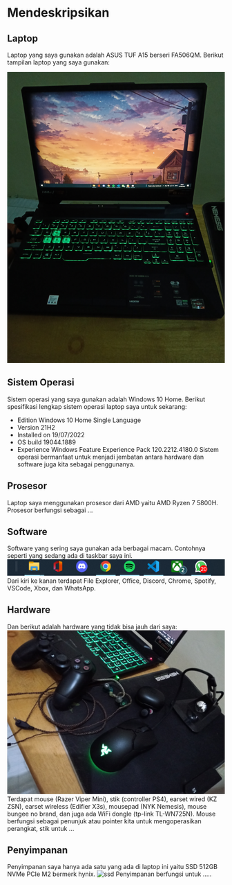 # Mendeskripsikan

## Laptop

Laptop yang saya gunakan adalah ASUS TUF A15 berseri FA506QM. Berikut tampilan laptop yang saya gunakan:

![my laptop](/img/lepii.jpg)

## Sistem Operasi

Sistem operasi yang saya gunakan adalah Windows 10 Home. Berikut spesifikasi lengkap sistem operasi laptop saya untuk sekarang:
- Edition	Windows 10 Home Single Language
- Version	21H2
- Installed on	‎19/‎07/‎2022
- OS build	19044.1889
- Experience	Windows Feature Experience Pack 120.2212.4180.0
Sistem operasi bermanfaat untuk menjadi jembatan antara hardware dan software juga kita sebagai penggunanya.

## Prosesor

Laptop saya menggunakan prosesor dari AMD yaitu AMD Ryzen 7 5800H.
Prosesor berfungsi sebagai ...

## Software

Software yang sering saya gunakan ada berbagai macam. Contohnya seperti yang sedang ada di taskbar saya ini.
![frequently used Software](/img/frequently_use_software.png)
Dari kiri ke kanan terdapat File Explorer, Office, Discord, Chrome, Spotify, VSCode, Xbox, dan WhatsApp.

## Hardware

Dan berikut adalah hardware yang tidak bisa jauh dari saya:
![hardware](/img/hardware.jpg)
Terdapat mouse (Razer Viper Mini), stik (controller PS4), earset wired (KZ ZSN), earset wireless (Edifier X3s), mousepad (NYK Nemesis), mouse bungee no brand, dan juga ada WiFi dongle (tp-link TL-WN725N).
Mouse berfungsi sebagai penunjuk atau pointer kita untuk mengoperasikan perangkat, stik untuk ...

## Penyimpanan

Penyimpanan saya hanya ada satu yang ada di laptop ini yaitu SSD 512GB NVMe PCIe M2 bermerk hynix.
![ssd](https://www.impactcomputers.com/image/cache/data/products/1/1059061-800x800.jpg)
Penyimpanan berfungsi untuk .....